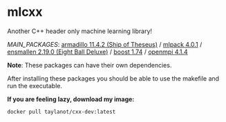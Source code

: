 # mlcxx
Another C++ header only machine learning library! 

*MAIN_PACKAGES*: 
[armadillo 11.4.2 (Ship of Theseus)](https://arma.sourceforge.net/docs.html) / [mlpack 4.0.1](https://github.com/shivamshivanshu/mlpack/tree/master) / [ensmallen 2.19.0 (Eight Ball Deluxe)](https://github.com/mlpack/ensmallen) / [boost 1.74](https://www.boost.org/) / [openmpi 4.1.4](https://www.open-mpi.org/)

**Note**: These packages can have their own dependencies.

After installing these packages you should be able to use the makefile and run the executable.

**If you are feeling lazy, download my image:** 
```
docker pull taylanot/cxx-dev:latest
```
